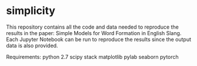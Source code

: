# simplicity
This repository contains all the code and data needed to reproduce the results in the paper: Simple Models for Word Formation in English Slang.
Each Jupyter Notebook can be run to reproduce the results since the output data is also provided.

Requirements:
python 2.7
scipy stack
matplotlib
pylab
seaborn
pytorch
